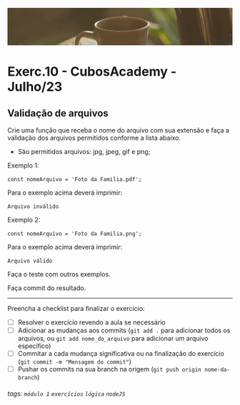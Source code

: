 ![](./../capa_readme_luelencavalheiro.gif)

# Exerc.10 - CubosAcademy - Julho/23

## Validação de arquivos

Crie uma função que receba o nome do arquivo com sua extensão e faça a validação dos arquivos permitidos conforme a lista abaixo.

-   São permitidos arquivos: jpg, jpeg, gif e png;

Exemplo 1:

```javascript=
const nomeArquivo = 'Foto da Familia.pdf';
```

Para o exemplo acima deverá imprimir:

```
Arquivo inválido
```

Exemplo 2:

```javascript=
const nomeArquivo = 'Foto da Familia.png';
```

Para o exemplo acima deverá imprimir:

```
Arquivo válido
```

Faça o teste com outros exemplos.

Faça commit do resultado.

---

Preencha a checklist para finalizar o exercício:

-   [ ] Resolver o exercício revendo a aula se necessário
-   [ ] Adicionar as mudanças aos commits (`git add .` para adicionar todos os arquivos, ou `git add nome_do_arquivo` para adicionar um arquivo específico)
-   [ ] Commitar a cada mudança significativa ou na finalização do exercício (`git commit -m "Mensagem do commit"`)
-   [ ] Pushar os commits na sua branch na origem (`git push origin nome-da-branch`)

###### tags: `módulo 1` `exercícios` `lógica` `nodeJS`
